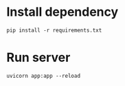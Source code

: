# Install dependency

```commandline
pip install -r requirements.txt
```

# Run server 
```commandline
uvicorn app:app --reload
```